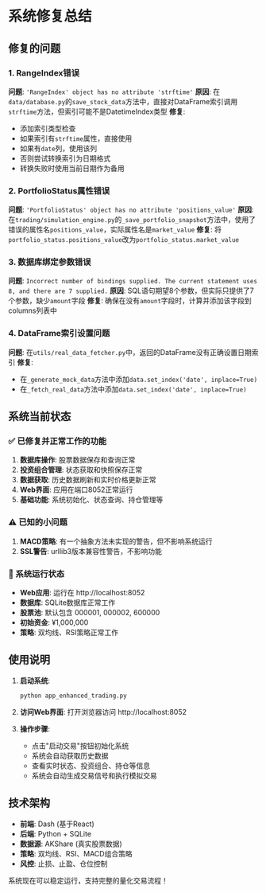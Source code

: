 # 系统修复总结

## 修复的问题

### 1. RangeIndex错误
**问题**: `'RangeIndex' object has no attribute 'strftime'`
**原因**: 在`data/database.py`的`save_stock_data`方法中，直接对DataFrame索引调用`strftime`方法，但索引可能不是DatetimeIndex类型
**修复**: 
- 添加索引类型检查
- 如果索引有`strftime`属性，直接使用
- 如果有`date`列，使用该列
- 否则尝试转换索引为日期格式
- 转换失败时使用当前日期作为备用

### 2. PortfolioStatus属性错误
**问题**: `'PortfolioStatus' object has no attribute 'positions_value'`
**原因**: 在`trading/simulation_engine.py`的`_save_portfolio_snapshot`方法中，使用了错误的属性名`positions_value`，实际属性名是`market_value`
**修复**: 将`portfolio_status.positions_value`改为`portfolio_status.market_value`

### 3. 数据库绑定参数错误
**问题**: `Incorrect number of bindings supplied. The current statement uses 8, and there are 7 supplied.`
**原因**: SQL语句期望8个参数，但实际只提供了7个参数，缺少`amount`字段
**修复**: 确保在没有`amount`字段时，计算并添加该字段到columns列表中

### 4. DataFrame索引设置问题
**问题**: 在`utils/real_data_fetcher.py`中，返回的DataFrame没有正确设置日期索引
**修复**: 
- 在`_generate_mock_data`方法中添加`data.set_index('date', inplace=True)`
- 在`_fetch_real_data`方法中添加`data.set_index('date', inplace=True)`

## 系统当前状态

### ✅ 已修复并正常工作的功能
1. **数据库操作**: 股票数据保存和查询正常
2. **投资组合管理**: 状态获取和快照保存正常
3. **数据获取**: 历史数据刷新和实时价格更新正常
4. **Web界面**: 应用在端口8052正常运行
5. **基础功能**: 系统初始化、状态查询、持仓管理等

### ⚠️ 已知的小问题
1. **MACD策略**: 有一个抽象方法未实现的警告，但不影响系统运行
2. **SSL警告**: urllib3版本兼容性警告，不影响功能

### 🚀 系统运行状态
- **Web应用**: 运行在 http://localhost:8052
- **数据库**: SQLite数据库正常工作
- **股票池**: 默认包含 000001, 000002, 600000
- **初始资金**: ¥1,000,000
- **策略**: 双均线、RSI策略正常工作

## 使用说明

1. **启动系统**:
   ```bash
   python app_enhanced_trading.py
   ```

2. **访问Web界面**: 
   打开浏览器访问 http://localhost:8052

3. **操作步骤**:
   - 点击"启动交易"按钮初始化系统
   - 系统会自动获取历史数据
   - 查看实时状态、投资组合、持仓等信息
   - 系统会自动生成交易信号和执行模拟交易

## 技术架构

- **前端**: Dash (基于React)
- **后端**: Python + SQLite
- **数据源**: AKShare (真实股票数据)
- **策略**: 双均线、RSI、MACD组合策略
- **风控**: 止损、止盈、仓位控制

系统现在可以稳定运行，支持完整的量化交易流程！ 